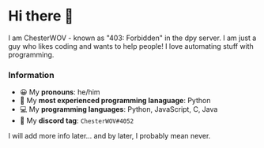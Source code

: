 # Hi there 👋
I am ChesterWOV - known as "403: Forbidden" in the dpy server.
I am just a guy who likes coding and wants to help people!
I love automating stuff with programming.
### Information
- 😀 My **pronouns**: he/him
- 👾 My **most experienced programming lanaguage**: Python
- 💻 My **programming languages**: Python, JavaScript, C, Java
- 💬 My **discord tag**: `ChesterWOV#4052`

I will add more info later... and by later, I probably mean never.
